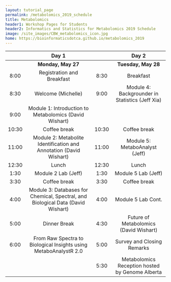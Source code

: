 ```yaml
---
layout: tutorial_page
permalink: /metabolomics_2019_schedule
title: Metabolomics
header1: Workshop Pages for Students
header2: Informatics and Statistics for Metabolomics 2019 Schedule
image: /site_images/CBW_metabolomics_icon.jpg
home: https://bioinformaticsdotca.github.io/metabolomics_2019
---
```


| | **Day 1** | | **Day 2** |  
| :---: | :---: | :---: | :---: |  
| | **Monday, May 27** | | **Tuesday, May 28** | 
| 8:00 | Registration and Breakfast | 8:30 | Breakfast |  
| 8:30 | Welcome (Michelle) | 9:00 | Module 4: Backgrounder in Statistics (Jeff Xia) |  
| 9:00 | Module 1: Introduction to Metabolomics (David Wishart) | | |  
| 10:30 | Coffee break | 10:30 | Coffee break |  
| 11:00 | Module 2: Metabolite Identification and Annotation (David Wishart)  | 11:00 | Module 5: MetaboAnalyst (Jeff) |  
| 12:30 | Lunch | 12:30 | Lunch |  
| 1:30 | Module 2 Lab (Jeff) | 1:30 | Module 5 Lab (Jeff) |  
| 3:30 | Coffee break | 3:30 | Coffee break |  
| 4:00 | Module 3: Databases for Chemical, Spectral, and Biological Data (David Wishart) | 4:00 | Module 5 Lab Cont. |  
| 5:00 | Dinner Break | 4:30 | Future of Metabolomics (David Wishart) |  
| 6:00 | From Raw Spectra to Biological Insights using MetaboAnalystR 2.0 | 5:00 | Survey and Closing Remarks |   
|  |  | 5:30 | Metabolomics Reception hosted by Genome Alberta |
